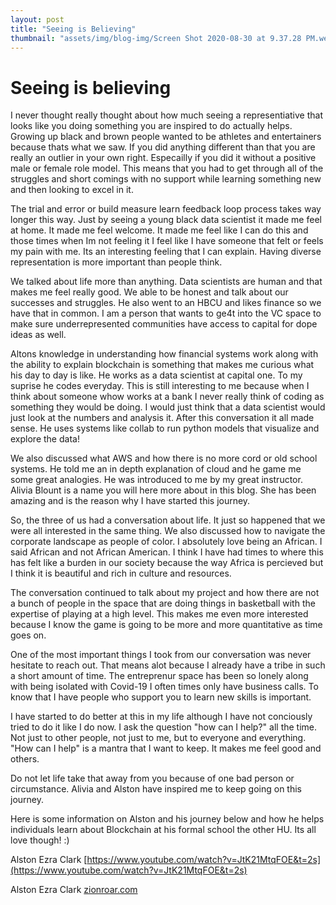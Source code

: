```yaml
---
layout: post
title: "Seeing is Believing"
thumbnail: "assets/img/blog-img/Screen Shot 2020-08-30 at 9.37.28 PM.webp"
---
```


# Seeing is believing 

I never thought really thought about how much seeing a representiative that looks like you doing something you are inspired to do actually helps. 
Growing up black and brown people wanted to be athletes and entertainers because thats what we saw.  If you did anything different than that you 
are really an outlier in your own right.  Especailly if you did it without a positive male or female role model.  This means that you had to get through 
all of the struggles and short comings with no support while learning something new and then looking to excel in it. 

The trial and error or build measure learn feedback loop process takes way longer this way.  Just by seeing a young black data scientist it made me 
feel at home.  It made me feel welcome.  It made me feel like I can do this and those times when Im not feeling it I feel like I have someone that felt 
or feels my pain with me.  Its an interesting feeling that I can explain.  Having diverse representation is more important than people think. 

We talked about life more than anything.  Data scientists are human and that makes me feel really good. 
We able to be honest and talk about our successes and struggles.  He also went to an HBCU and likes finance so we have that in common. 
I am a person that wants to ge4t into the VC space to make sure underrepresented communities have access to capital for dope ideas as well. 

Altons knowledge in understanding how financial systems work along with the ability to explain blockchain is something that makes me curious 
what his day to day is like.  He works as a data scientist at capital one.  To my suprise he codes everyday.  This is still interesting to me because when I think about someone whow works 
at a bank I never really think of coding as something they would be doing.  I would just think that a data scientist would just look at the numbers and analysis it. 
After this conversation it all made sense.  He uses systems like collab to run python models that visualize and explore the data!

We also discussed what AWS and how there is no more cord or old school systems.  He told me an in depth explanation of cloud and he game me some great analogies.  He was introduced to me by my great instructor. 
Alivia Blount is a name you will here more about in this blog.  She has been amazing and is the reason why I have started this journey. 

So, the three of us had a conversation about life.  It just so happened that we were all interested in the same thing.  We also discussed 
how to navigate the corporate landscape as people of color.  I absolutely love being an African.  I said African and not African American.  I think I have had times to where this 
has felt like a burden in our society because the way Africa is percieved but I think it is beautiful and rich in culture and resources.  

The conversation continued to talk about my project and how there are not a bunch of people in the space that are doing things in basketball 
with the expertise of playing at a high level.  This makes me even more interested because I know the game is going to be more and more quantitative 
as time goes on.  

One of the most important things I took from our conversation was never hesitate to reach out. That means alot because I already have a tribe
in such a short amount of time.  The entreprenur space has been so lonely along with being isolated with Covid-19 I often times only have business calls.  To know that I have people who support you
to learn new skills is important.

I have started to do better at this in my life although I have not conciously tried to do it like I do now.  I ask the question "how can I help?" all the time.
Not just to other people, not just to me, but to everyone and everything.  "How can I help" is a mantra that I want to keep.  It makes me feel good and others. 

Do not let life take that away from you because of one bad person or circumstance.  Alivia and Alston have inspired me to keep going on this journey. 

Here is some information on Alston and his journey below and how he helps individuals learn about Blockchain at his formal school the other HU.  Its all love though! :)

Alston Ezra Clark
[https://www.youtube.com/watch?v=JtK21MtqFOE&t=2s](https://www.youtube.com/watch?v=JtK21MtqFOE&t=2s)

Alston Ezra Clark
[zionroar.com](https://www.youtube.com/channel/UCpECkE5y8GOS05WTEcYTClw?view_as=subscriber)

